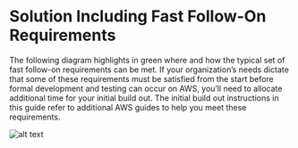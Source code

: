 # Solution Including Fast Follow-On Requirements

The following diagram highlights in green where and how the typical set of fast follow-on requirements can be met. If your organization’s needs dictate that some of these requirements must be satisfied from the start before formal development and testing can occur on AWS, you’ll need to allocate additional time for your initial build out.  The initial build out instructions in this guide refer to additional AWS guides to help you meet these requirements.

![alt text](https://github.com/ckamps/aws-foundation-journey/raw/master/images/dev-fast-follow-ons.png "Initial Development Environment with Fast Follow-On Capabilities")
